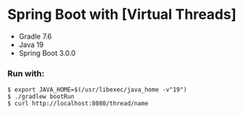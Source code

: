 # Spring Boot with [Virtual Threads]

- Gradle 7.6
- Java 19
- Spring Boot 3.0.0

### Run with: 

```shell
$ export JAVA_HOME=$(/usr/libexec/java_home -v"19")
$ ./gradlew bootRun
$ curl http://localhost:8080/thread/name
```
